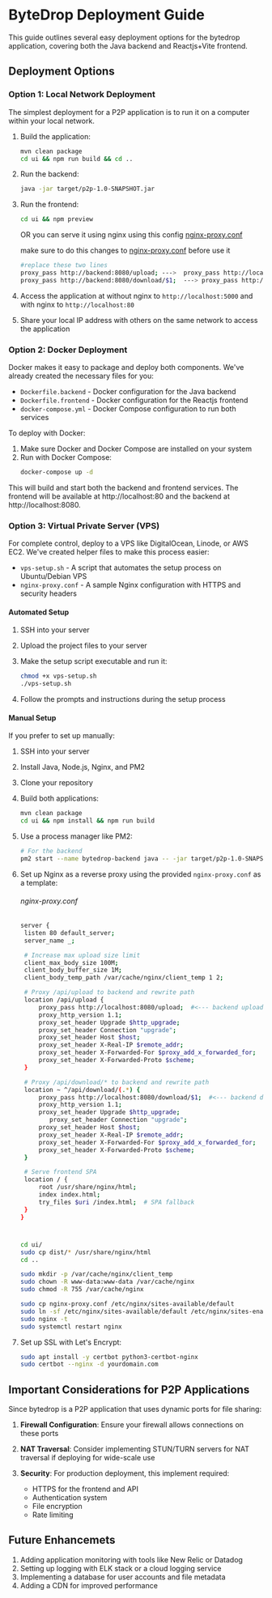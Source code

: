 # ByteDrop Deployment Guide

This guide outlines several easy deployment options for the bytedrop application, covering both the Java backend and Reactjs+Vite frontend.

## Deployment Options

### Option 1: Local Network Deployment

The simplest deployment for a P2P application is to run it on a computer within your local network.

1. Build the application:
   ```bash
   mvn clean package
   cd ui && npm run build && cd ..
   ```

2. Run the backend:
   ```bash
   java -jar target/p2p-1.0-SNAPSHOT.jar
   ```

3. Run the frontend:
   ```bash
   cd ui && npm preview
   ```
   OR you can serve it using nginx using this config [nginx-proxy.conf](nginx-proxy.conf)

   make sure to do this changes to [nginx-proxy.conf](nginx-proxy.conf) before use it
   ```bash
   #replace these two lines 
   proxy_pass http://backend:8080/upload; --->  proxy_pass http://localhost:8080/upload;
   proxy_pass http://backend:8080/download/$1;  ---> proxy_pass http://loacalhost:8080/download/$1;
   ```

5. Access the application at without nginx to `http://localhost:5000` and with nginx to `http://localhost:80`
6. Share your local IP address with others on the same network to access the application

### Option 2: Docker Deployment

Docker makes it easy to package and deploy both components. We've already created the necessary files for you:

- `Dockerfile.backend` - Docker configuration for the Java backend
- `Dockerfile.frontend` - Docker configuration for the Reactjs frontend
- `docker-compose.yml` - Docker Compose configuration to run both services

To deploy with Docker:

1. Make sure Docker and Docker Compose are installed on your system
2. Run with Docker Compose:
   ```bash
   docker-compose up -d
   ```

This will build and start both the backend and frontend services. The frontend will be available at http://localhost:80 and the backend at http://localhost:8080.

### Option 3: Virtual Private Server (VPS)

For complete control, deploy to a VPS like DigitalOcean, Linode, or AWS EC2. We've created helper files to make this process easier:

- `vps-setup.sh` - A script that automates the setup process on Ubuntu/Debian VPS
- `nginx-proxy.conf` - A sample Nginx configuration with HTTPS and security headers

#### Automated Setup

1. SSH into your server
2. Upload the project files to your server
3. Make the setup script executable and run it:
   ```bash
   chmod +x vps-setup.sh
   ./vps-setup.sh
   ```
   
4. Follow the prompts and instructions during the setup process

#### Manual Setup

If you prefer to set up manually:

1. SSH into your server
2. Install Java, Node.js, Nginx, and PM2
3. Clone your repository
4. Build both applications:
   ```bash
   mvn clean package
   cd ui && npm install && npm run build
   ```

5. Use a process manager like PM2:
   ```bash
   # For the backend
   pm2 start --name bytedrop-backend java -- -jar target/p2p-1.0-SNAPSHOT.jar
   ```

6. Set up Nginx as a reverse proxy using the provided `nginx-proxy.conf` as a template: 
   
   ###### nginx-proxy.conf
   
   ```bash title="nginx-proxy.conf"
   server {
    listen 80 default_server;
    server_name _;

    # Increase max upload size limit
    client_max_body_size 100M;
    client_body_buffer_size 1M;
    client_body_temp_path /var/cache/nginx/client_temp 1 2;

    # Proxy /api/upload to backend and rewrite path
    location /api/upload {
        proxy_pass http://localhost:8080/upload;  #<--- backend upload url
        proxy_http_version 1.1;
        proxy_set_header Upgrade $http_upgrade;
        proxy_set_header Connection "upgrade";
        proxy_set_header Host $host;
        proxy_set_header X-Real-IP $remote_addr;
        proxy_set_header X-Forwarded-For $proxy_add_x_forwarded_for;
        proxy_set_header X-Forwarded-Proto $scheme;
    }

    # Proxy /api/download/* to backend and rewrite path
    location ~ ^/api/download/(.*) {
        proxy_pass http://localhost:8080/download/$1;  #<--- backend download url
        proxy_http_version 1.1;
        proxy_set_header Upgrade $http_upgrade;
           proxy_set_header Connection "upgrade";
        proxy_set_header Host $host;
        proxy_set_header X-Real-IP $remote_addr;
        proxy_set_header X-Forwarded-For $proxy_add_x_forwarded_for;
        proxy_set_header X-Forwarded-Proto $scheme;
    }

    # Serve frontend SPA
    location / {
        root /usr/share/nginx/html;
        index index.html;
        try_files $uri /index.html;  # SPA fallback
    }
   }

   ```
   #
   
   ```bash
   cd ui/
   sudo cp dist/* /usr/share/nginx/html
   cd ..
   
   sudo mkdir -p /var/cache/nginx/client_temp
   sudo chown -R www-data:www-data /var/cache/nginx
   sudo chmod -R 755 /var/cache/nginx

   sudo cp nginx-proxy.conf /etc/nginx/sites-available/default
   sudo ln -sf /etc/nginx/sites-available/default /etc/nginx/sites-enabled/
   sudo nginx -t
   sudo systemctl restart nginx
   ```

7. Set up SSL with Let's Encrypt:
   ```bash
   sudo apt install -y certbot python3-certbot-nginx
   sudo certbot --nginx -d yourdomain.com
   ```

## Important Considerations for P2P Applications

Since bytedrop is a P2P application that uses dynamic ports for file sharing:

1. **Firewall Configuration**: Ensure your firewall allows connections on these ports

2. **NAT Traversal**: Consider implementing STUN/TURN servers for NAT traversal if deploying for wide-scale use

3. **Security**: For production deployment, this implement required:
   - HTTPS for the frontend and API
   - Authentication system
   - File encryption
   - Rate limiting

## Future Enhancemets

1. Adding application monitoring with tools like New Relic or Datadog
2. Setting up logging with ELK stack or a cloud logging service
3. Implementing a database for user accounts and file metadata
4. Adding a CDN for improved performance
